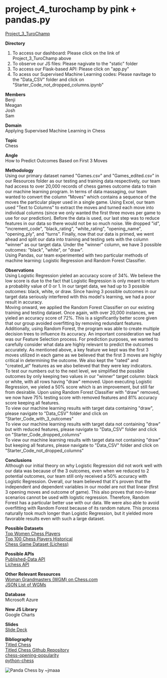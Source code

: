 # project_4_turochamp by pink + pandas.py

<a href="https://mrmrrpg.github.io/project_3/">Project_3_TuroChamp</a></br>

<b>Directory</b></br>
1. To access our dashboard: Please click on the link of Project_3_TuroChamp above
2. To observe our JS files: Please nagivate to the "static" folder
3. To access our Flask-based API: Please click on "app.py"
4. To acess our Supervised Machine Learning codes: Please navitage to the "Data_CSV" folder and click on "Starter_Code_not_dropped_columns.ipynb"

<b>Members</b></br>
Benji</br>
Meagan</br>
Josh</br>
Sam</br>

<b>Domain</b></br>
Applying Supervised Machine Learning in Chess

<b>Topic</b></br>
Chess

<b>Angle</b></br>
How to Predict Outcomes Based on First 3 Moves

<b>Methodology</b></br>
Using our primary dataset named "Games.csv" and "Games_edited.csv" in our Resources folder as our testing and training data respectively, our team had access to over 20,000 records of chess games outcome data to train our machine learning program. In terms of data massaging, our team wanted to convert the column "Moves" which contains a sequence of the moves the particular player used in a single game. Using Excel, our team used "Text to Columns" to extract the moves and turned each move into individual columns (since we only wanted the first three moves per game to use for our prediction). Before the data is used, our last step was to reduce features in our data so there would not be so much noise. We dropped "id", "increment_code", "black_rating", "white_rating", "opening_name", "opening_ply", and "turns". Finally, now that our data is primed, we went ahead and split our data into training and testing sets with the column "winner" as our target data. Under the "winner" column, we have 3 possible outcomes: "black", "white", or "draw".<b></b></br>
Using Pandas, our team experimented with two particular methods of machine learning: Logistic Regression and Random Forest Classifier.

<b>Observations</b></br>
Using Logistic Regression yieled an accuracy score of 34%. We believe the low score is due to the fact that Logistic Regression is only meant to return a probablity value of 0 or 1. In our target data, we had up to 3 possible outcomes: black, white, or draw. Since having 3 possible outcomes in our target data seriously interfered with this model's learning, we had a poor result in accuracy. <b></b></br>
Moving onward, we applied the Random Forest Classifier on our existing training and testing dataset. Once again, with over 20,000 instances, we yieled an accuracy score of 72%. This is a significantly better score given that our group avoided overfitting by removing redundant features. Additionally, using Random Forest, the program was able to create multiple decision trees to influence its accuracy. An important consideration we had was our Feature Selection process. For prediction purposes, we wanted to carefully consider what data are highly relevant to predict the outcomes accurately. As mentioned above, a key feature we kept was the first 3 moves utilized in each game as we believed that the first 3 moves are highly critical in determining the outcome. We also kept the "rated" and "created_at" features as we also believed that they were key indicators. <b></b></br>
To test our numbers out to the next level, we simplified the possible outcomes by only keeping two values in our "winner" target column: black or white, with all rows having "draw" removed. Upon executing Logistic Regression, we yieled a 50% score which is an improvement, but still far from desirable. Upon using Random Forest Classifier with "draw" removed, we now have 75% testing score with removed features and 81% accuracy score keeping all features. <b></b></br>
To view our machine learning results with target data containing "draw", please navigate to "Data_CSV" folder and click on "Starter_Code_with_3_outcomes"<b></b></br>
To view our machine learning results with target data not containing "draw" but with reduced features, please navigate to "Data_CSV" folder and click on "Starter_Code_dropped_columns"<b></b></br>
To view our machine learning results with target data not containing "draw" but keeping all features, please navigate to "Data_CSV" folder and click on "Starter_Code_not_dropped_columns"

<b>Conclusions</b></br>
Although our initial theory on why Logistic Regression did not work well with our data was because of the 3 outcomes, even when we reduced to 2 potential outcomes, our team still only received a 50% accuracy with Logistic Regression. Overall, our team believed that it's proven that the independent and dependent variables in our model are not that linear (first 3 opening moves and outcome of game). This also proves that non-linear scenarios cannot be used with logistic regression. Therefore, Random Forest has a particular better use with our data. We were also able to avoid overfitting with Random Forest because of its random nature. This process naturally took much longer than Logistic Regression, but it yielded more favorable results even with such a large dataset.   

<b>Possible Datasets</b></br>
<a href="https://www.kaggle.com/vikasojha98/top-women-chess-players">Top Women Chess Players</a></br>
<a href="https://www.kaggle.com/odartey/top-chess-players">Top 100 Chess Players Historical</a></br>
<a href="https://www.kaggle.com/datasnaek/chess">Chess Game Dataset (Lichess)</a></br>

<b>Possible APIs</b></br>
<a href="https://www.chess.com/news/view/published-data-api">Published-Data API</a></br>
<a href="https://lichess.org/api">Lichess API</a></br>

<b>Other Relevant Resources</b></br>
<a href="https://www.chess.com/members/titled-players/woman-grandmasters?&page=1">Woman Grandmasters (WGM) on Chess.com</a></br>
<a href="https://api.chess.com/pub/titled/WGM">JSON List of WGMs</a></br>

<b>Database</b></br>
Microsoft Azure

<b>New JS Library</b></br>
Google Charts

<b>Slides</b></br>
<a href="https://docs.google.com/presentation/d/1qr0lT9g8Qi3H8QMIaYOAUBMlpcpHc3dtYH2VO7E4Y-I/edit?usp=sharing">Slide Deck</a></br>

<b>Bibliography</b></br>
<a href="https://www.titledopens.com/">Titled Chess</a></br>
<a href="https://github.com/gsfleur/titledopens">Titled Chess Github Repository</a></br>
<a href=https://github.com/StevenAdema/chess-opening-popularity>chess-opening-popularity</a></br>
<a href=https://python-chess.readthedocs.io/en/latest/>python-chess</a></br>

<img src="https://64.media.tumblr.com/f8e0a9a5b5a0f2fd5538d5a7bba1273f/tumblr_mqbflxsjRg1rn2sy0o1_500.gifv" alt="Panda Chess
by ~jmaaa">
